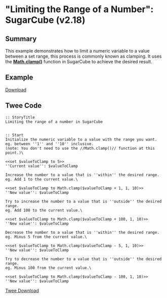 # "Limiting the Range of a Number": SugarCube (v2.18)

## Summary

This example demonstrates how to limit a numeric variable to a value between a set range, this process is commonly known as clamping. It uses the **[Math.clamp()](http://www.motoslave.net/sugarcube/2/docs/object-methods.html#math-mathclamp)** function in SugarCube to achieve the desired result.

## Example

[Download](sugarcube_clamping_numbers_example.html)

## Twee Code

```twee
:: StoryTitle
Limiting the range of a number in SugarCube


:: Start
Initialize the numeric variable to a value with the range you want.
eg. between ''1'' and ''10'' inclusive.
(note: You don't need to use the //Math.clamp()// function at this point.)\

<<set $valueToClamp to 5>>
''Current value'': $valueToClamp

Increase the number to a value that is ''within'' the desired range.
eg. Add 1 to the current value.\

<<set $valueToClamp to Math.clamp($valueToClamp + 1, 1, 10)>>
''New value'': $valueToClamp

Try to increase the number to a value that is ''outside'' the desired range.
eg. Add 100 to the current value.\

<<set $valueToClamp to Math.clamp($valueToClamp + 100, 1, 10)>>
''New value'': $valueToClamp

Decrease the number to a value that is ''within'' the desired range.
eg. Minus 5 from the current value.\

<<set $valueToClamp to Math.clamp($valueToClamp - 5, 1, 10)>>
''New value'': $valueToClamp

Try to decrease the number to a value that is ''outside'' the desired range.
eg. Minus 100 from the current value.\

<<set $valueToClamp to Math.clamp($valueToClamp - 100, 1, 10)>>
''New value'': $valueToClamp

```

[Twee Download](sugarcube_clamping_numbers_twee.txt)
